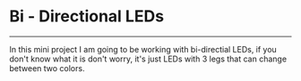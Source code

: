 # Bi - Directional LEDs
---
In this mini project I am going to be working with bi-directial LEDs, if you don't know what it is don't worry, it's just LEDs with 3 legs that can change between two colors.
